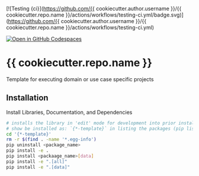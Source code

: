 [![Testing {ci}](https://github.com/{{ cookiecutter.author.username }}/{{ cookiecutter.repo.name }}/actions/workflows/testing-ci.yml/badge.svg)](https://github.com/{{ cookiecutter.author.username }}/{{ cookiecutter.repo.name }}/actions/workflows/testing-ci.yml)


[![Open in GitHub Codespaces](https://github.com/codespaces/badge.svg)](https://github.com/codespaces/new?hide_repo_select=true&ref=main&repo=492249131&machine=standardLinux32gb&location=EastUs)

# {{ cookiecutter.repo.name }}
Template for executing domain or use case specific projects



## Installation
Install Libraries, Documentation, and Dependencies
```sh
# installs the library in 'edit' mode for development into prior installed environment
# show be installed as: `{*-template}` in listing the packages (pip list | less ) as mentioned in setup.py
cd '{*-template}'
rm -r $(find . -name '*.egg-info')
pip uninstall <package_name>
pip install -e .
pip install <packaage_name>[data]
pip install -e ".[all]"
pip install -e ".[data]"
```
